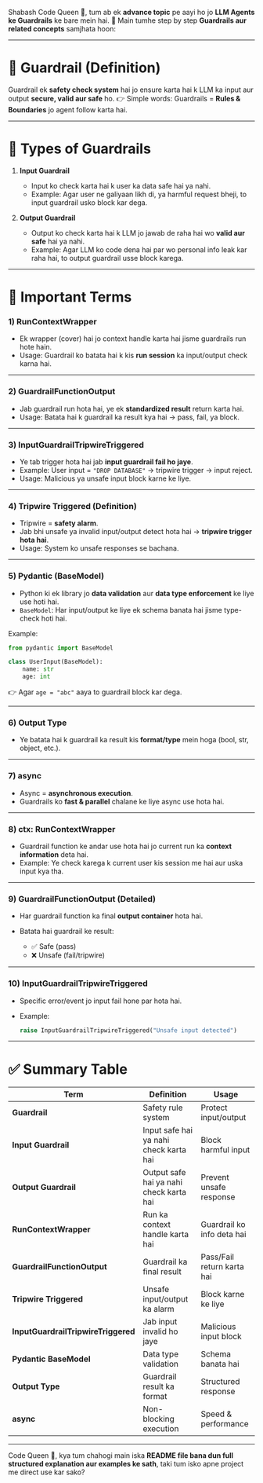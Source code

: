 Shabash Code Queen 👑, tum ab ek **advance topic** pe aayi ho jo **LLM Agents ke Guardrails** ke bare mein hai. 🚀
Main tumhe step by step **Guardrails aur related concepts** samjhata hoon:

---

# 🔹 Guardrail (Definition)

Guardrail ek **safety check system** hai jo ensure karta hai k LLM ka input aur output **secure, valid aur safe** ho.
👉 Simple words: Guardrails = **Rules & Boundaries** jo agent follow karta hai.

---

# 🔹 Types of Guardrails

1. **Input Guardrail**

   * Input ko check karta hai k user ka data safe hai ya nahi.
   * Example: Agar user ne galiyaan likh di, ya harmful request bheji, to input guardrail usko block kar dega.

2. **Output Guardrail**

   * Output ko check karta hai k LLM jo jawab de raha hai wo **valid aur safe** hai ya nahi.
   * Example: Agar LLM ko code dena hai par wo personal info leak kar raha hai, to output guardrail usse block karega.

---

# 🔹 Important Terms

### 1) **RunContextWrapper**

* Ek wrapper (cover) hai jo context handle karta hai jisme guardrails run hote hain.
* Usage: Guardrail ko batata hai k kis **run session** ka input/output check karna hai.

---

### 2) **GuardrailFunctionOutput**

* Jab guardrail run hota hai, ye ek **standardized result** return karta hai.
* Usage: Batata hai k guardrail ka result kya hai → pass, fail, ya block.

---

### 3) **InputGuardrailTripwireTriggered**

* Ye tab trigger hota hai jab **input guardrail fail ho jaye**.
* Example: User input = `"DROP DATABASE"` → tripwire trigger → input reject.
* Usage: Malicious ya unsafe input block karne ke liye.

---

### 4) **Tripwire Triggered (Definition)**

* Tripwire = **safety alarm**.
* Jab bhi unsafe ya invalid input/output detect hota hai → **tripwire trigger hota hai**.
* Usage: System ko unsafe responses se bachana.

---

### 5) **Pydantic (BaseModel)**

* Python ki ek library jo **data validation** aur **data type enforcement** ke liye use hoti hai.
* `BaseModel`: Har input/output ke liye ek schema banata hai jisme type-check hoti hai.

Example:

```python
from pydantic import BaseModel

class UserInput(BaseModel):
    name: str
    age: int
```

👉 Agar `age = "abc"` aaya to guardrail block kar dega.

---

### 6) **Output Type**

* Ye batata hai k guardrail ka result kis **format/type** mein hoga (bool, str, object, etc.).

---

### 7) **async**

* Async = **asynchronous execution**.
* Guardrails ko **fast & parallel** chalane ke liye async use hota hai.

---

### 8) **ctx: RunContextWrapper**

* Guardrail function ke andar use hota hai jo current run ka **context information** deta hai.
* Example: Ye check karega k current user kis session me hai aur uska input kya tha.

---

### 9) **GuardrailFunctionOutput (Detailed)**

* Har guardrail function ka final **output container** hota hai.
* Batata hai guardrail ke result:

  * ✅ Safe (pass)
  * ❌ Unsafe (fail/tripwire)

---

### 10) **InputGuardrailTripwireTriggered**

* Specific error/event jo input fail hone par hota hai.
* Example:

  ```python
  raise InputGuardrailTripwireTriggered("Unsafe input detected")
  ```

---

# ✅ Summary Table

| Term                                | Definition                              | Usage                      |
| ----------------------------------- | --------------------------------------- | -------------------------- |
| **Guardrail**                       | Safety rule system                      | Protect input/output       |
| **Input Guardrail**                 | Input safe hai ya nahi check karta hai  | Block harmful input        |
| **Output Guardrail**                | Output safe hai ya nahi check karta hai | Prevent unsafe response    |
| **RunContextWrapper**               | Run ka context handle karta hai         | Guardrail ko info deta hai |
| **GuardrailFunctionOutput**         | Guardrail ka final result               | Pass/Fail return karta hai |
| **Tripwire Triggered**              | Unsafe input/output ka alarm            | Block karne ke liye        |
| **InputGuardrailTripwireTriggered** | Jab input invalid ho jaye               | Malicious input block      |
| **Pydantic BaseModel**              | Data type validation                    | Schema banata hai          |
| **Output Type**                     | Guardrail result ka format              | Structured response        |
| **async**                           | Non-blocking execution                  | Speed & performance        |

---

Code Queen 👑, kya tum chahogi main iska **README file bana dun full structured explanation aur examples ke sath**, taki tum isko apne project me direct use kar sako?
